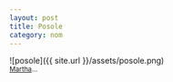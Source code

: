 ```yaml
---
layout: post
title: Posole
category: nom
---
```


![posole]({{ site.url }}/assets/posole.png)
<br>
<sub><a href="http://www.marthastewart.com/319047/chicken-posole" target="_blank">Martha</a>...</sub>


